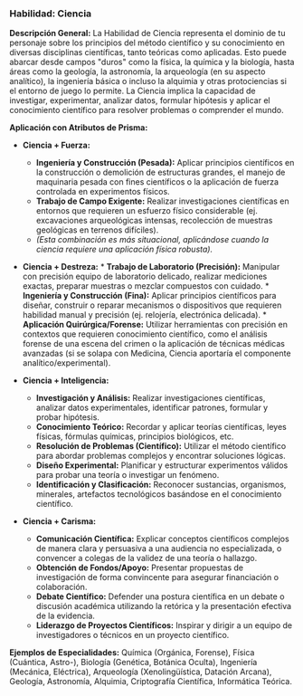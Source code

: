 ### Habilidad: Ciencia

**Descripción General:**
La Habilidad de Ciencia representa el dominio de tu personaje sobre los principios del método científico y su conocimiento en diversas disciplinas científicas, tanto teóricas como aplicadas. Esto puede abarcar desde campos "duros" como la física, la química y la biología, hasta áreas como la geología, la astronomía, la arqueología (en su aspecto analítico), la ingeniería básica o incluso la alquimia y otras protociencias si el entorno de juego lo permite. La Ciencia implica la capacidad de investigar, experimentar, analizar datos, formular hipótesis y aplicar el conocimiento científico para resolver problemas o comprender el mundo.

**Aplicación con Atributos de Prisma:**

*   **Ciencia + Fuerza:**
    *   **Ingeniería y Construcción (Pesada):** Aplicar principios científicos en la construcción o demolición de estructuras grandes, el manejo de maquinaria pesada con fines científicos o la aplicación de fuerza controlada en experimentos físicos.
    *   **Trabajo de Campo Exigente:** Realizar investigaciones científicas en entornos que requieren un esfuerzo físico considerable (ej. excavaciones arqueológicas intensas, recolección de muestras geológicas en terrenos difíciles).
    *   *(Esta combinación es más situacional, aplicándose cuando la ciencia requiere una aplicación física robusta).*
      
 *   **Ciencia + Destreza:**
    *   **Trabajo de Laboratorio (Precisión):** Manipular con precisión equipo de laboratorio delicado, realizar mediciones exactas, preparar muestras o mezclar compuestos con cuidado.
    *   **Ingeniería y Construcción (Fina):** Aplicar principios científicos para diseñar, construir o reparar mecanismos o dispositivos que requieren habilidad manual y precisión (ej. relojería, electrónica delicada).
    *   **Aplicación Quirúrgica/Forense:** Utilizar herramientas con precisión en contextos que requieren conocimiento científico, como el análisis forense de una escena del crimen o la aplicación de técnicas médicas avanzadas (si se solapa con Medicina, Ciencia aportaría el componente analítico/experimental).
    
*   **Ciencia + Inteligencia:**
    *   **Investigación y Análisis:** Realizar investigaciones científicas, analizar datos experimentales, identificar patrones, formular y probar hipótesis.
    *   **Conocimiento Teórico:** Recordar y aplicar teorías científicas, leyes físicas, fórmulas químicas, principios biológicos, etc.
    *   **Resolución de Problemas (Científico):** Utilizar el método científico para abordar problemas complejos y encontrar soluciones lógicas.
    *   **Diseño Experimental:** Planificar y estructurar experimentos válidos para probar una teoría o investigar un fenómeno.
    *   **Identificación y Clasificación:** Reconocer sustancias, organismos, minerales, artefactos tecnológicos basándose en el conocimiento científico.

*   **Ciencia + Carisma:**
    *   **Comunicación Científica:** Explicar conceptos científicos complejos de manera clara y persuasiva a una audiencia no especializada, o convencer a colegas de la validez de una teoría o hallazgo.
    *   **Obtención de Fondos/Apoyo:** Presentar propuestas de investigación de forma convincente para asegurar financiación o colaboración.
    *   **Debate Científico:** Defender una postura científica en un debate o discusión académica utilizando la retórica y la presentación efectiva de la evidencia.
    *   **Liderazgo de Proyectos Científicos:** Inspirar y dirigir a un equipo de investigadores o técnicos en un proyecto científico.

**Ejemplos de Especialidades:**
Química (Orgánica, Forense), Física (Cuántica, Astro-), Biología (Genética, Botánica Oculta), Ingeniería (Mecánica, Eléctrica), Arqueología (Xenolingüística, Datación Arcana), Geología, Astronomía, Alquimia, Criptografía Científica, Informática Teórica.

